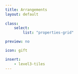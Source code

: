 ```yaml
---
title: Arrangements
layout: default
 
class:
    select: 
        list: "properties-grid"

preview: no

icon: gift

insert:
    - level3-tiles
---
```

